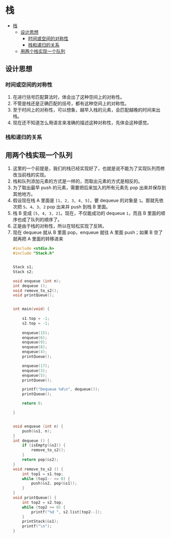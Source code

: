 # 栈


<!-- TOC -->

- [栈](#栈)
    - [设计思想](#设计思想)
        - [时间或空间的对称性](#时间或空间的对称性)
        - [栈和递归的关系](#栈和递归的关系)
    - [用两个栈实现一个队列](#用两个栈实现一个队列)

<!-- /TOC -->


## 设计思想
### 时间或空间的对称性
1. 在进行括号匹配算法时，体会出了这种空间上的对称性。
2. 不管是栈还是正确匹配的括号，都有这种空间上的对称性。
3. 至于时间上的对称性，可以想象，越早入栈的元素，会匹配越晚的时间来出栈。
4. 现在还不知道怎么用语言来准确的描述这种对称性，先体会这种感觉。

### 栈和递归的关系


## 用两个栈实现一个队列
1. 这里的一个前提是，我们的栈已经实现好了，也就是说不能为了实现队列而修改当前栈的实现。
2. 栈和队列添加元素的方式是一样的，而取出元素的方式是相反的。
3. 为了取出最早 push 的元素，需要把后来加入的所有元素先 pop 出来并保存到其他地方。
4. 假设现在栈 A 里面是 `[1, 2, 3, 4, 5]`，要 dequeue 的对象是 `1`。那就先依次把 `5`、`4`、`3`、`2` pop 出来并 push 到栈 B 里面。
5. 栈 B 变成 `[5, 4, 3, 2]`。现在，不仅能成功的 dequeue `1`，而且 B 里面的顺序也成了队列的顺序了。
6. 正是由于栈的对称性，所以在轻松实现了反转。
7. 现在 dequeue 就从 B 里面 pop，enqueue 就往 A 里面 push；如果 B 空了就再把 A 里面的转移进来
    ```cpp
    #include <stdio.h>
    #include "Stack.h"


    Stack s1;
    Stack s2;

    void enqueue (int n);
    int dequeue ();
    void remove_to_s2();
    void printQueue();


    int main(void) {
        
        s1.top = -1;
        s2.top = -1;
        
        enqueue(15);
        enqueue(6);
        enqueue(9);
        enqueue(8);
        enqueue(4);
        printQueue();

        enqueue(17);
        enqueue(3);
        enqueue(5);
        printQueue();

        printf("Dequeue %d\n", dequeue());
        printQueue();

        return 0;

    }


    void enqueue (int n) {
        push(&s1, n);
    }
    int dequeue () {
        if (isEmpty(&s2)) {
            remove_to_s2();
        }
        return pop(&s2);
    }
    void remove_to_s2 () {
        int top1 = s1.top;
        while (top1-- >= 0) {
            push(&s2, pop(&s1));
        }
    }
    void printQueue() {
        int top2 = s2.top;
        while (top2 >= 0) {
            printf("%d ", s2.list[top2--]);
        }
        printStack(&s1);
        printf("\n");
    }
    ```